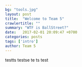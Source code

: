 ```yaml
---
bg: "tools.jpg"
layout: post
title:  "Welcome to Team 5"
crawlertitle: ""
summary: "WTF is BallStreet?"
date:   2017-02-01 20:09:47 +0700
categories: posts
tags: ['intro']
author: Team 5
---
```


testts testse te ts  test 